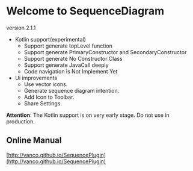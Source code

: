 # Welcome to SequenceDiagram

version 2.1.1

- Kotlin support(experimental)
    - Support generate topLevel function
    - Support generate PrimaryConstructor and SecondaryConstructor
    - Support generate No Constructor Class
    - Support generate JavaCall deeply
    - Code navigation is Not Implement Yet
- Ui improvements
  - Use vector icons.
  - Generate sequence diagram intention.
  - Add Icon to Toolbar.
  - Share Settings.
  

**Attention**:
The Kotlin support is on very early stage. Do not use in production.  

## Online Manual
[http://vanco.github.io/SequencePlugin](http://vanco.github.io/SequencePlugin)